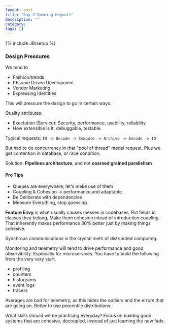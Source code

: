 ```yaml
---
layout: post
title: "Day 2 Opening Keynote"
description: ""
category: 
tags: []
---
```

{% include JB/setup %}

### Design Pressures
We tend to

- Fashion/trends
- REsume Driven Development
- Vendor Marketing
- Expressing Identities 

This will pressure the design to go in certain ways. 

Quality attributes: 

- Exectution (Service): Security, performance, usability, reliability
- How extensible is it, debuggable, testable. 

Typical requests:
`IO -> Decode -> Compute -> Archive -> Encode -> IO`

But had to do concurrency in that "pool of thread" model request. Plus we get contention in database, or race condition.

Solution: **Pipelines architecture**, and not **coarsed grained parallelism**

#### Pro Tips

- Queues are everywhere, let's make use of them
- Coupling & Cohesion -> performance and adaptable.
- Be Deliberate with dependencies
- Measure Everything, stop guessing

**Feature Envy** is what usually causes messes in codebases. Put fields in classes they belong, Make them cohesion intead of introduction coupling. That inherently makes performance 30% better just by making things cohesive. 

Synchrous communications is the crystal meth of distributed computing. 

Monitoring and telemetry will tend to drive performance and good observibility. Especially for microservices. You have to build the following from the very very start. 

- profiling
- counters
- histograms
- event logs
- tracers

Averages are bad for telemetry, as this hides the outliers and the errors that are going on. Better to use percentile distributions.

What skills should we be practicing everyday? Focus on buildng good systems that are cohesive, decoupled, instead of just learning the new fads. 
